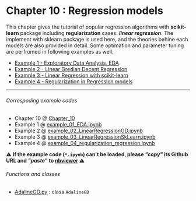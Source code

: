 # Chapter 10 : Regression models
This chapter gives the tutorial of popular regression algorithms with **scikit-learn** package including **regularization** cases: ***linear regression***. The implement with sklearn package is used here, and the theories behine each models are also provided in detail. Some optimation and parameter tuning are perfromed in following examples as well.

- [Example 1 - Exploratory Data Analysis, EDA](https://nbviewer.jupyter.org/github/juifa-tsai/workbook_MachineLearning/blob/master/Python_Machine_Learning_RS/Chapter_10/example_01_EDA.ipynb?flush_cache=true)
- [Example 2 - Linear Gredian Decent Regression](https://nbviewer.jupyter.org/github/juifa-tsai/workbook_MachineLearning/blob/master/Python_Machine_Learning_RS/Chapter_10/example_02_LinearRegressionGD.ipynb?flush_cache=true)
- [Example 3 - Linear Regression with scikit-learn](https://nbviewer.jupyter.org/github/juifa-tsai/workbook_MachineLearning/blob/master/Python_Machine_Learning_RS/Chapter_10/example_03_LinearRegressionSkLearn.ipynb?flush_cache=true)
-  [Example 4 - Regularization in Regression models](https://nbviewer.jupyter.org/github/juifa-tsai/workbook_MachineLearning/blob/master/Python_Machine_Learning_RS/Chapter_10/example_04_regularization_regression.ipynb?flush_cache=true)

---
###### Correspoding example codes
* Chapter 10 @ [Chapter_10](.)
* Example 1 @ [example_01_EDA.ipynb](example_01_EDA.ipynb)
* Example 2 @ [example_02_LinearRegressionGD.ipynb](example_02_LinearRegressionGD.ipynb)
* Example 3 @ [example_03_LinearRegressionSkLearn.ipynb](example_03_LinearRegressionSkLearn.ipynb)
* Example 4 @ [example_04_regularization_regression.ipynb](example_04_regularization_regression.ipynb)

:warning: **If the example code (`*.ipynb`) can't be loaded, please *"copy"* its Github URL and *"paste"* to [nbviewer](https://nbviewer.jupyter.org) :warning:**

###### Functions and classes
* [AdalineGD.py](AdalineGD.py) : class `AdalineGD`

